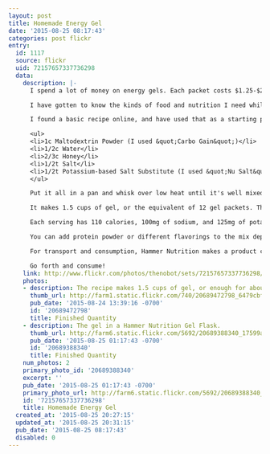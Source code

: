```yaml
---
layout: post
title: Homemade Energy Gel
date: '2015-08-25 08:17:43'
categories: post flickr
entry:
  id: 1117
  source: flickr
  uid: 72157657337736298
  data:
    description: |-
      I spend a lot of money on energy gels. Each packet costs $1.25-$2.00 and contains 1-1.5 oz of gel. On a long run, I may consume as many as 6 gels. Over time, that adds up!

      I have gotten to know the kinds of food and nutrition I need while running, and none of the current gels deliver what I think is the right balance for me. I do well with a combination of complex and simple sugars, and do better with some electrolytes along the way versus taking capsules at long intervals. I don't know of a premade gel that fits what I think I need, so I decided to make my own!

      I found a basic recipe online, and have used that as a starting point. Here it is:

      <ul>
      <li>1c Maltodextrin Powder (I used &quot;Carbo Gain&quot;)</li>
      <li>1/2c Water</li>
      <li>2/3c Honey</li>
      <li>1/2t Salt</li>
      <li>1/2t Potassium-based Salt Substitute (I used &quot;Nu Salt&quot;)</li>
      </ul>

      Put it all in a pan and whisk over low heat until it's well mixed. Let it cool, then you're done!

      It makes 1.5 cups of gel, or the equivalent of 12 gel packets. The cost of these materials is $4.50, which works out to less than 40 cents per virtual packet.

      Each serving has 110 calories, 100mg of sodium, and 125mg of potassium. It has a buttery flavor, and is sweet but not nearly as sweet as a product like Honey Stinger gels.

      You can add protein powder or different flavorings to the mix depending on how you feel or what you want.

      For transport and consumption, Hammer Nutrition makes a product called a Gel Flask which can hold 4-5 servings of gel. It fits in my pocket or in a pocket in my hydration vest to carry with me on runs or rides.

      Go forth and consume!
    link: http://www.flickr.com/photos/thenobot/sets/72157657337736298/
    photos:
    - description: The recipe makes 1.5 cups of gel, or enough for about 12 servings.
      thumb_url: http://farm1.static.flickr.com/740/20689472798_6479cbf288_s.jpg
      pub_date: '2015-08-24 13:39:16 -0700'
      id: '20689472798'
      title: Finished Quantity
    - description: The gel in a Hammer Nutrition Gel Flask.
      thumb_url: http://farm6.static.flickr.com/5692/20689388340_17599ae8e7_s.jpg
      pub_date: '2015-08-25 01:17:43 -0700'
      id: '20689388340'
      title: Finished Quantity
    num_photos: 2
    primary_photo_id: '20689388340'
    excerpt: ''
    pub_date: '2015-08-25 01:17:43 -0700'
    primary_photo_url: http://farm6.static.flickr.com/5692/20689388340_17599ae8e7_m.jpg
    id: '72157657337736298'
    title: Homemade Energy Gel
  created_at: '2015-08-25 20:27:15'
  updated_at: '2015-08-25 20:31:15'
  pub_date: '2015-08-25 08:17:43'
  disabled: 0
---
```


